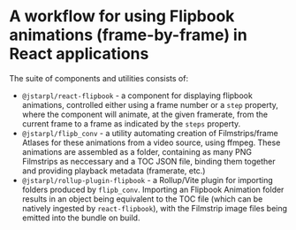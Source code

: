 A workflow for using Flipbook animations (frame-by-frame) in React applications
===

The suite of components and utilities consists of:

* `@jstarpl/react-flipbook` - a component for displaying flipbook animations, controlled either using a frame number or a `step` property, where the component will animate, at the given framerate, from the current frame to a frame as indicated by the `steps` property.
* `@jstarpl/flipb_conv` - a utility automating creation of Filmstrips/frame Atlases for these animations from a video source, using ffmpeg. These animations are assembled as a folder, containing as many PNG Filmstrips as neccessary and a TOC JSON file, binding them together and providing playback metadata (framerate, etc.)
* `@jstarpl/rollup-plugin-flipbook` - a Rollup/Vite plugin for importing folders produced by `flipb_conv`. Importing an Flipbook Animation folder results in an object being equivalent to the TOC file (which can be natively ingested by `react-flipbook`), with the Filmstrip image files being emitted into the bundle on build.
